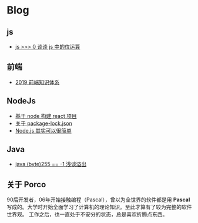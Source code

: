 # Blog


## js
- [js >>> 0 谈谈 js 中的位运算](https://github.com/zhangporco/blog/blob/master/js/js%20%3E%3E%3E%200%20%E8%B0%88%E8%B0%88%20js%20%E4%B8%AD%E7%9A%84%E4%BD%8D%E8%BF%90%E7%AE%97.md)

## 前端
- [2019 前端知识体系](https://github.com/zhangporco/blog/blob/master/frontend/2019%20%E5%89%8D%E7%AB%AF%E7%9F%A5%E8%AF%86%E4%BD%93%E7%B3%BB.md)

## NodeJs
- [基于 node 构建 react 项目](https://github.com/zhangporco/blog/blob/master/nodejs/%E5%9F%BA%E4%BA%8E%20node%20%E6%9E%84%E5%BB%BA%20react%20%E9%A1%B9%E7%9B%AE.md)
- [关于 package-lock.json](https://github.com/zhangporco/blog/blob/master/nodejs/%E5%85%B3%E4%BA%8E%20package-lock.json%20%E6%96%87%E4%BB%B6.md)
- [Node.js 其实可以很简单](https://github.com/zhangporco/blog/blob/master/nodejs/node.js%20%E5%85%B6%E5%AE%9E%E5%8F%AF%E4%BB%A5%E5%BE%88%E7%AE%80%E5%8D%95.md)

## Java
- [java (byte)255 == -1 浅谈溢出](https://github.com/zhangporco/blog/blob/master/java/java%20(byte)255%20%E6%B5%85%E8%B0%88%E6%BA%A2%E5%87%BA.md)

## 关于 Porco

90后开发者，06年开始接触编程（Pascal），曾以为全世界的软件都是用 **Pascal** 写成的。大学时开始全面学习了计算机的理论知识。至此才算有了较为完整的软件世界观。
工作之后，也一直处于不安分的状态，总是喜欢折腾点东西。
